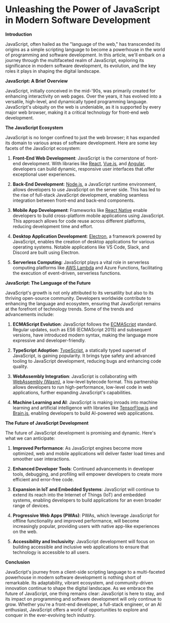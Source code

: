 # Unleashing the Power of JavaScript in Modern Software Development

**Introduction**

JavaScript, often hailed as the "language of the web," has transcended its origins as a simple scripting language to become a powerhouse in the world of programming and software development. In this article, we'll embark on a journey through the multifaceted realm of JavaScript, exploring its significance in modern software development, its evolution, and the key roles it plays in shaping the digital landscape.

**JavaScript: A Brief Overview**

JavaScript, initially conceived in the mid-'90s, was primarily created for enhancing interactivity on web pages. Over the years, it has evolved into a versatile, high-level, and dynamically typed programming language. JavaScript's ubiquity on the web is undeniable, as it is supported by every major web browser, making it a critical technology for front-end web development.

**The JavaScript Ecosystem**

JavaScript is no longer confined to just the web browser; it has expanded its domain to various areas of software development. Here are some key facets of the JavaScript ecosystem:

1. **Front-End Web Development**: JavaScript is the cornerstone of front-end development. With libraries like [React](https://reactjs.org/), [Vue.js](https://vuejs.org/), and [Angular](https://angular.io/), developers can build dynamic, responsive user interfaces that offer exceptional user experiences.

2. **Back-End Development**: [Node.js](https://nodejs.org/), a JavaScript runtime environment, allows developers to use JavaScript on the server side. This has led to the rise of full-stack JavaScript development, enabling seamless integration between front-end and back-end components.

3. **Mobile App Development**: Frameworks like [React Native](https://reactnative.dev/) enable developers to build cross-platform mobile applications using JavaScript. This approach allows for code reuse across different platforms, reducing development time and effort.

4. **Desktop Application Development**: [Electron](https://www.electronjs.org/), a framework powered by JavaScript, enables the creation of desktop applications for various operating systems. Notable applications like VS Code, Slack, and Discord are built using Electron.

5. **Serverless Computing**: JavaScript plays a vital role in serverless computing platforms like [AWS Lambda](https://aws.amazon.com/lambda/) and Azure Functions, facilitating the execution of event-driven, serverless functions.

**JavaScript: The Language of the Future**

JavaScript's growth is not only attributed to its versatility but also to its thriving open-source community. Developers worldwide contribute to enhancing the language and ecosystem, ensuring that JavaScript remains at the forefront of technology trends. Some of the trends and advancements include:

1. **ECMAScript Evolution**: JavaScript follows the [ECMAScript](https://www.ecma-international.org/) standard. Regular updates, such as ES6 (ECMAScript 2015) and subsequent versions, have introduced modern syntax, making the language more expressive and developer-friendly.

2. **TypeScript Adoption**: [TypeScript](https://www.typescriptlang.org/), a statically typed superset of JavaScript, is gaining popularity. It brings type safety and advanced tooling to JavaScript development, reducing bugs and enhancing code quality.

3. **WebAssembly Integration**: JavaScript is collaborating with [WebAssembly (Wasm)](https://webassembly.org/), a low-level bytecode format. This partnership allows developers to run high-performance, low-level code in web applications, further expanding JavaScript's capabilities.

4. **Machine Learning and AI**: JavaScript is making inroads into machine learning and artificial intelligence with libraries like [TensorFlow.js](https://www.tensorflow.org/js) and [Brain.js](https://brain.js.org/), enabling developers to build AI-powered web applications.

**The Future of JavaScript Development**

The future of JavaScript development is promising and dynamic. Here's what we can anticipate:

1. **Improved Performance**: As JavaScript engines become more optimized, web and mobile applications will deliver faster load times and smoother user interactions.

2. **Enhanced Developer Tools**: Continued advancements in developer tools, debugging, and profiling will empower developers to create more efficient and error-free code.

3. **Expansion in IoT and Embedded Systems**: JavaScript will continue to extend its reach into the Internet of Things (IoT) and embedded systems, enabling developers to build applications for an even broader range of devices.

4. **Progressive Web Apps (PWAs)**: PWAs, which leverage JavaScript for offline functionality and improved performance, will become increasingly popular, providing users with native app-like experiences on the web.

5. **Accessibility and Inclusivity**: JavaScript development will focus on building accessible and inclusive web applications to ensure that technology is accessible to all users.

**Conclusion**

JavaScript's journey from a client-side scripting language to a multi-faceted powerhouse in modern software development is nothing short of remarkable. Its adaptability, vibrant ecosystem, and community-driven innovation continue to shape the digital landscape. As we embrace the future of JavaScript, one thing remains clear: JavaScript is here to stay, and its impact on programming and software development will only continue to grow. Whether you're a front-end developer, a full-stack engineer, or an AI enthusiast, JavaScript offers a world of opportunities to explore and conquer in the ever-evolving tech industry.

